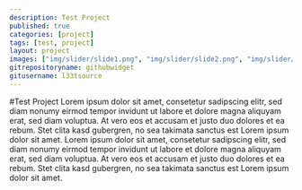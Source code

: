 ```yaml
---
description: Test Project
published: true
categories: [project]
tags: [test, project]
layout: project
images: ["img/slider/slide1.png", "img/slider/slide2.png", "img/slider/slide3.png", "img/slider/slide3.png"]
gitrepositoryname: githubwidget
gitusername: l33tsource
---
```


#Test Project
Lorem ipsum dolor sit amet, consetetur sadipscing elitr, sed diam nonumy eirmod tempor invidunt ut labore et dolore magna aliquyam erat, sed diam voluptua. At vero eos et accusam et justo duo dolores et ea rebum. Stet clita kasd gubergren, no sea takimata sanctus est Lorem ipsum dolor sit amet. Lorem ipsum dolor sit amet, consetetur sadipscing elitr, sed diam nonumy eirmod tempor invidunt ut labore et dolore magna aliquyam erat, sed diam voluptua. At vero eos et accusam et justo duo dolores et ea rebum. Stet clita kasd gubergren, no sea takimata sanctus est Lorem ipsum dolor sit amet.
